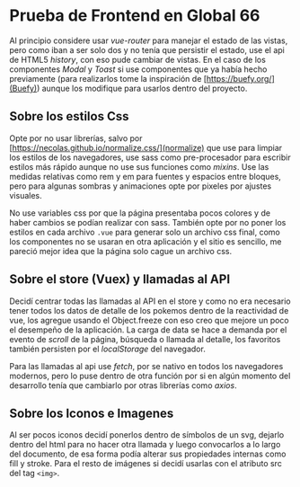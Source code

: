# Prueba de Frontend en Global 66

Al principio considere usar _vue-router_ para manejar el estado de las vistas, pero como iban a ser solo dos y no tenía que persistir el estado, use el api de HTML5 _history_, con eso pude cambiar de vistas. En el caso de los componentes _Modal_ y _Toast_ si use componentes que ya había hecho previamente (para realizarlos tome la inspiración de [https://buefy.org/](Buefy)) aunque los modifique para usarlos dentro del proyecto.

## Sobre los estilos Css

Opte por no usar librerías, salvo por [https://necolas.github.io/normalize.css/](normalize) que use para limpiar los estilos de los navegadores, use sass como pre-procesador para escribir estilos más rápido aunque no use sus funciones como _mixins_. Use las medidas relativas como rem y em para fuentes y espacios entre bloques, pero para algunas sombras y animaciones opte por pixeles por ajustes visuales.

No use variables css por que la página presentaba pocos colores y de haber cambios se podían realizar con sass. También opte por no poner los estilos en cada archivo `.vue` para generar solo un archivo css final, como los componentes no se usaran en otra aplicación y el sitio es sencillo, me pareció mejor idea que la página solo cague un archivo css.

## Sobre el store (Vuex) y llamadas al API

Decidí centrar todas las llamadas al API en el store y como no era necesario tener todos los datos de detalle de los pokemos dentro de la reactividad de vue, los agregue usando el Object.freeze con eso creo que mejore un poco el desempeño de la aplicación. La carga de data se hace a demanda por el evento de _scroll_ de la página, búsqueda o llamada al detalle, los favoritos también persisten por el _localStorage_ del navegador.

Para las llamadas al api use _fetch_, por se nativo en todos los navegadores modernos, pero lo puse dentro de otra función por si en algún momento del desarrollo tenía que cambiarlo por otras librerías como _axios_.

## Sobre los Iconos e Imagenes

Al ser pocos iconos decidí ponerlos dentro de símbolos de un svg, dejarlo dentro del html para no hacer otra llamada y luego convocarlos a lo largo del documento, de esa forma podía alterar sus propiedades internas como fill y stroke. Para el resto de imágenes si decidí usarlas con el atributo src del tag `<img>`.
